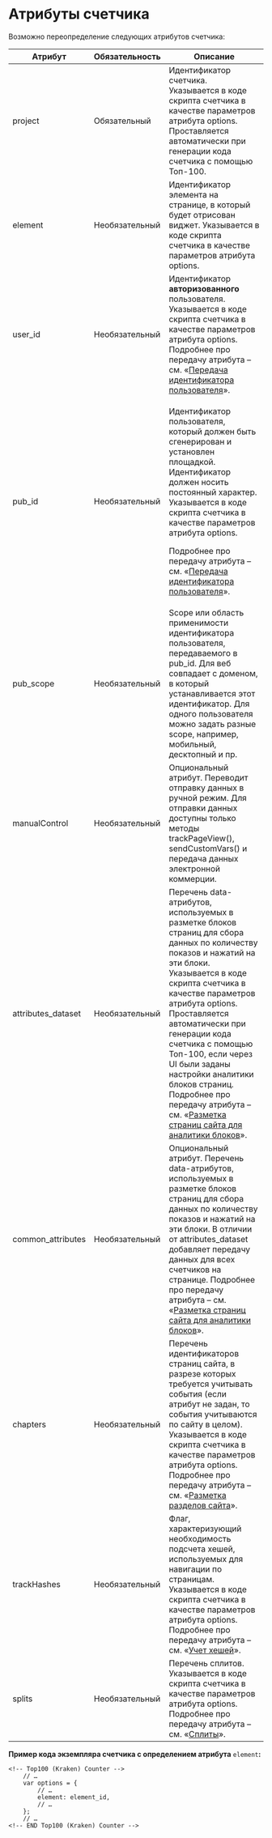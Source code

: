 # Атрибуты счетчика

Возможно переопределение следующих атрибутов счетчика:

| **Атрибут**         | **Обязательность** | **Описание**                                                                                                                                                                                                                                                                                                                                                                                                                                                                                 |
| ------------------- | ------------------ | -------------------------------------------------------------------------------------------------------------------------------------------------------------------------------------------------------------------------------------------------------------------------------------------------------------------------------------------------------------------------------------------------------------------------------------------------------------------------------------------- |
| project             | Обязательный       | Идентификатор счетчика. Указывается в коде скрипта счетчика в качестве параметров атрибута options. Проставляется автоматически при генерации кода счетчика с помощью Топ-100.                                                                                                                                                                                                                                                                                                               |
| element             | Необязательный     | Идентификатор элемента на странице, в который будет отрисован виджет. Указывается в коде скрипта счетчика в качестве параметров атрибута options.                                                                                                                                                                                                                                                                                                                                            |
| user\_id            | Необязательный     | Идентификатор **авторизованного** пользователя. Указывается в коде скрипта счетчика в качестве параметров атрибута options. Подробнее про передачу атрибута – см. «[Передача идентификатора пользователя](../razmetka-celevykh-deistvii/peredacha-identifikatora-polzovatelya.md)».                                                                                                                                                                                                          |
| pub\_id             | Необязательный     | <p>Идентификатор пользователя, который должен быть сгенерирован и установлен площадкой. Идентификатор должен носить постоянный характер. Указывается в коде скрипта счетчика в качестве параметров атрибута options.</p><p>Подробнее про передачу атрибута – см. «<a href="../razmetka-celevykh-deistvii/peredacha-identifikatora-polzovatelya.md">Передача идентификатора пользователя</a>».</p>                                                                                            |
| pub\_scope          | Необязательный     | Scope или область применимости идентификатора пользователя, передаваемого в pub\_id. Для веб совпадает с доменом, в который устанавливается этот идентификатор. Для одного пользователя можно задать разные scope, например, мобильный, десктопный и пр.                                                                                                                                                                                                                                     |
| manualControl       | Необязательный     | Опциональный атрибут. Переводит отправку данных в ручной режим. Для отправки данных доступны только методы trackPageView(), sendCustomVars() и передача данных электронной коммерции.                                                                                                                                                                                                                                                                                                        |
| attributes\_dataset | Необязательный     | Перечень data-атрибутов, используемых в разметке блоков страниц для сбора данных по количеству показов и нажатий на эти блоки. Указывается в коде скрипта счетчика в качестве параметров атрибута options. Проставляется автоматически при генерации кода счетчика с помощью Топ-100, если через UI были заданы настройки аналитики блоков страниц. Подробнее про передачу атрибута – см. «[Разметка страниц сайта для аналитики блоков](../razmetka-stranic-saita-dlya-analitiki-blokov/)». |
| common\_attributes  | Необязательный     | Опциональный атрибут. Перечень data-атрибутов, используемых в разметке блоков страниц для сбора данных по количеству показов и нажатий на эти блоки. В отличии от attributes\_dataset добавляет передачу данных для всех счетчиков на странице. Подробнее про передачу атрибута – см. «[Разметка страниц сайта для аналитики блоков](../razmetka-stranic-saita-dlya-analitiki-blokov/)».                                                                                                     |
| chapters            | Необязательный     | Перечень идентификаторов страниц сайта, в разрезе которых требуется учитывать события (если атрибут не задан, то события учитываются по сайту в целом). Указывается в коде скрипта счетчика в качестве параметров атрибута options. Подробнее про передачу атрибута – см. «[Разметка разделов сайта](../razmetka-celevykh-deistvii/razmetka-razdelov-saita.md)».                                                                                                                             |
| trackHashes         | Необязательный     | Флаг, характеризующий необходимость подсчета хешей, используемых для навигации по страницам. Указывается в коде скрипта счетчика в качестве параметров атрибута options. Подробнее про передачу атрибута – см. «[Учет хешей](../razmetka-celevykh-deistvii/uchet-kheshei.md)».                                                                                                                                                                                                               |
| splits              | Необязательный     | Перечень сплитов. Указывается в коде скрипта счетчика в качестве параметров атрибута options. Подробнее про передачу атрибута – см. «[Сплиты](../razmetka-celevykh-deistvii/splity.md)».                                                                                                                                                                                                                                                                                                     |

**Пример кода экземпляра счетчика с определением атрибута** `element`**:**

```
<!-- Top100 (Kraken) Counter -->
    // …
    var options = {
        // …
        element: element_id,
        // …
    };
    // …
<!-- END Top100 (Kraken) Counter -->
```
